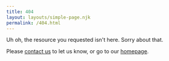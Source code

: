 ```yaml
---
title: 404
layout: layouts/simple-page.njk
permalink: /404.html
---
```


<div class="w-richtext">

Uh oh, the resource you requested isn't here. Sorry about that.

Please [contact us](/contact) to let us know, or go to our [homepage](/).

</div>